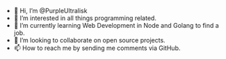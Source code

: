 - 👋 Hi, I’m @PurpleUltralisk
- 👀 I’m interested in all things programming related. 
- 🌱 I’m currently learning Web Development in Node and Golang to find a job.
- 💞️ I’m looking to collaborate on open source projects. 
- 📫 How to reach me by sending me comments via GitHub.

<!---
PurpleUltralisk/PurpleUltralisk is a ✨ special ✨ repository because its `README.md` (this file) appears on your GitHub profile.
You can click the Preview link to take a look at your changes.
--->
